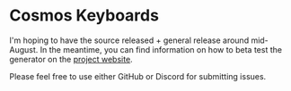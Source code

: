 # Cosmos Keyboards

I'm hoping to have the source released + general release around mid-August. In the meantime, you can find information on how to beta test the generator on the [project website](https://ryanis.cool/cosmos/).

Please feel free to use either GitHub or Discord for submitting issues.
